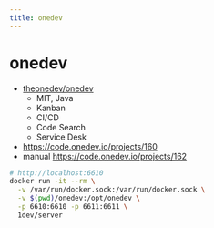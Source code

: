 ```yaml
---
title: onedev
---
```


# onedev

- [theonedev/onedev](https://github.com/theonedev/onedev)
  - MIT, Java
  - Kanban
  - CI/CD
  - Code Search
  - Service Desk
- https://code.onedev.io/projects/160
- manual https://code.onedev.io/projects/162

```bash
# http://localhost:6610
docker run -it --rm \
  -v /var/run/docker.sock:/var/run/docker.sock \
  -v $(pwd)/onedev:/opt/onedev \
  -p 6610:6610 -p 6611:6611 \
  1dev/server
```
